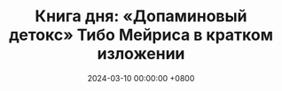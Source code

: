 ---
title: "Книга дня: «Допаминовый детокс» Тибо Мейриса в кратком изложении"
description: >-
  Верните фокус! Обзор книги Мейриса: допаминовый детокс для осознанности, здоровья и продуктивности.
date: 2024-03-10 00:00:00 +0800
categories: [Мышление, Конспекты-книг]
tags:
  [
    допаминовый-детокс,
    тибо-мейрис,
    саморазвитие,
    психологическое-здоровье,
    осознанность,
    продуктивность,
    управление-вниманием,
    зависимость,
    нейронаука,
    ментальное-здоровье,
    счастье,
    цифровой-детокс,
    стресс,
    личностный-рост,
    фокус
  ]
image:
alt: Обложка книги Допаминовый детокс Тибо Мейриса
fallback:
  -
  -
---